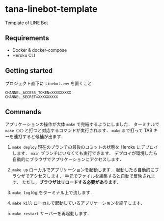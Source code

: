 # tana-linebot-template
Template of LINE Bot

## Requirements

- Docker & docker-compose
- Heroku CLI

## Getting started

プロジェクト直下に `linebot.env` を置くこと

```
CHANNEL_ACCESS_TOKEN=XXXXXXXXX
CHANNEL_SECRET=XXXXXXXXX
```

## Commands

アプリケーションの操作が大体 `make` で完結するようにしました．
ターミナルで `make 〇〇` と打つと対応するコマンドが実行されます．
`make` まで打って TAB キーを連打すると候補が出ます．

1. `make deploy`
   現在のブランチの最後のコミットの状態を Heroku にデプロイします．
   `main` ブランチにいなくても実行できます．
   デプロイが環境したら自動的にブラウザでアプリケーションにアクセスします．

2. `make up`
   ローカルでアプリケーションを起動します．
   起動したら自動的にブラウザでアクセスします．
   手元でファイルを編集すると自動で反映されます．
   ただし，**ブラウザはリロードする必要があります**．

3. `make log`
   log をターミナル上で流します．

4. `make kill`
   ローカルで起動しているアプリケーションを終了します．

5. `make restart`
   サーバーを再起動します．
   

